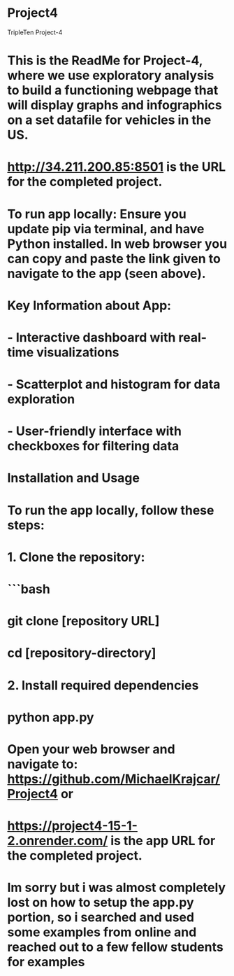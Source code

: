 # Project4
TripleTen Project-4

# This is the ReadMe for Project-4, where we use exploratory analysis to build a functioning webpage that will display graphs and infographics on a set datafile for vehicles in the US.

# http://34.211.200.85:8501 is the URL for the completed project. 

# To run app locally: Ensure you update pip via terminal, and have Python installed.  In web browser you can copy and paste the link given to navigate to the app (seen above).  

# Key Information about App:
# - Interactive dashboard with real-time visualizations
# - Scatterplot and histogram for data exploration
# - User-friendly interface with checkboxes for filtering data

# Installation and Usage

# To run the app locally, follow these steps:

# 1. Clone the repository:
#  ```bash
#  git clone [repository URL]
#   cd [repository-directory]

# 2. Install required dependencies
# python app.py

# Open your web browser and navigate to: https://github.com/MichaelKrajcar/Project4 or 
# https://project4-15-1-2.onrender.com/ is the app URL for the completed project. 

# Im sorry but i was almost completely lost on how to setup the app.py portion, so i searched and used some examples from online and reached out to a few fellow students for examples

